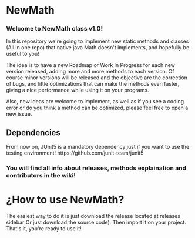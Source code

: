 # NewMath
<h3>Welcome to NewMath class v1.0!</h3>
<p>In this repository we're going to implement new static methods and classes (All in one repo) that native java Math doesn't implements, and hopefully be useful to you!
<p>The idea is to have a new Roadmap or Work In Progress for each new version released, adding more and more methods to each version.
Of course minor versions will be released and the objective are the correction of bugs, and little optimizations that can make the methods even faster, giving a nice performance while using it on your programs.<br/>
<p>Also, new ideas are welcome to implement, as well as if you see a coding error or do you think a method can be optimized, please feel free to open a new issue.
  
  <h2>Dependencies</h2>
  From now on, JUnit5 is a mandatory dependency just if you want to use the testing environment! https://github.com/junit-team/junit5
  
  <h3>You will find all info about releases, methods explaination and contributors in the wiki!</h3>
  <h1>¿How to use NewMath?</h1>
  
  The easiest way to do it is just download the release located at releases sidebar Or just download the source code). Then import it on your project. That's it, you're ready to use it!
